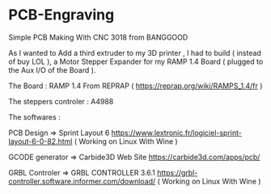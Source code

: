 # PCB-Engraving
Simple PCB Making With CNC 3018 from BANGGOOD 

As I wanted to Add a third extruder to my 3D printer , I had to build ( instead of buy LOL ), a Motor Stepper Expander for my RAMP 1.4 Board ( plugged to the Aux I/O of the Board ).

The Board :
RAMP 1.4 From REPRAP ( https://reprap.org/wiki/RAMPS_1.4/fr )

The steppers controler :
A4988

The softwares :

PCB Design      => Sprint Layout 6 https://www.lextronic.fr/logiciel-sprint-layout-6-0-82.html ( Working on Linux With Wine )

GCODE generator => Carbide3D Web Site https://carbide3d.com/apps/pcb/

GRBL Controler  => GRBL CONTROLLER 3.6.1 https://grbl-controller.software.informer.com/download/ ( Working on Linux With Wine )
